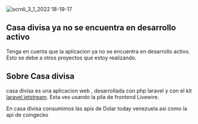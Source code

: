 

![scrnli_3_1_2022 18-19-17](https://user-images.githubusercontent.com/86747930/147990743-0e6d44f0-377b-4b12-bb55-20b7b5095e3b.png)


## Casa divisa ya no se encuentra en desarrollo activo 

Tenga en cuenta que la aplicacion ya no se encuentra en desarrollo activo. Esto se debe a otros proyectos que estoy realizando. 


## Sobre Casa divisa

casa divisa es una aplicacion web , desarrollada con php laravel y con el kit [laravel jetstream](https://jetstream.laravel.com/2.x/introduction.html). Esta ves usando la pila de frontend Livewire.

En casa divisa consumimos las apis de Dolar today venezuela asi como la api de coingecko 
 
